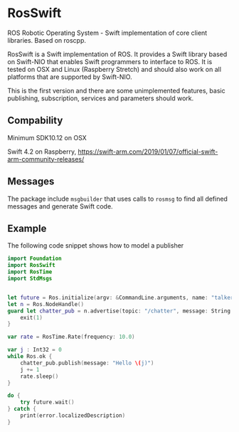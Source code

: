 # RosSwift
ROS Robotic Operating System - Swift implementation of core client libraries. Based on roscpp.

RosSwift is a Swift implementation of ROS. It provides a Swift library based on Swift-NIO that enables Swift programmers to interface to ROS. It is tested on OSX and Linux (Raspberry Stretch) and should also work on all platforms that are supported by Swift-NIO.

This is the first version and there are some unimplemented features, basic publishing, subscription, services and parameters should work.

## Compability

Minimum SDK10.12 on OSX

Swift 4.2 on Raspberry, https://swift-arm.com/2019/01/07/official-swift-arm-community-releases/

## Messages

The package include ``msgbuilder`` that uses calls to ``rosmsg`` to find all defined messages and generate Swift code.

## Example

The following code snippet shows how to model a publisher

```swift
import Foundation
import RosSwift
import RosTime
import StdMsgs


let future = Ros.initialize(argv: &CommandLine.arguments, name: "talker")
let n = Ros.NodeHandle()
guard let chatter_pub = n.advertise(topic: "/chatter", message: String.self) else {
    exit(1)
}

var rate = RosTime.Rate(frequency: 10.0)

var j : Int32 = 0
while Ros.ok {
    chatter_pub.publish(message: "Hello \(j)")
    j += 1
    rate.sleep()
}

do {
    try future.wait()
} catch {
    print(error.localizedDescription)
}
```
